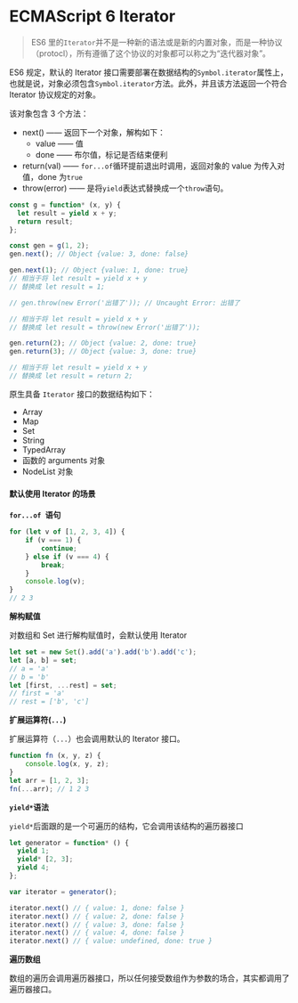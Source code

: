# ECMAScript 6 Iterator

> ES6 里的`Iterator`并不是一种新的语法或是新的内置对象，而是一种协议（protocl），所有遵循了这个协议的对象都可以称之为“迭代器对象”。

ES6 规定，默认的 Iterator 接口需要部署在数据结构的`Symbol.iterator`属性上，也就是说，对象必须包含`Symbol.iterator`方法。此外，并且该方法返回一个符合 Iterator 协议规定的对象。

该对象包含 3 个方法：

* next\(\) —— 返回下一个对象，解构如下：
  * value —— 值
  * done —— 布尔值，标记是否结束便利
* return\(val\) —— `for...of`循环提前退出时调用，返回对象的 value 为传入对值，done 为`true`
* throw\(error\) —— 是将`yield`表达式替换成一个`throw`语句。

```js
const g = function* (x, y) {
  let result = yield x + y;
  return result;
};

const gen = g(1, 2);
gen.next(); // Object {value: 3, done: false}

gen.next(1); // Object {value: 1, done: true}
// 相当于将 let result = yield x + y
// 替换成 let result = 1;

// gen.throw(new Error('出错了')); // Uncaught Error: 出错了

// 相当于将 let result = yield x + y
// 替换成 let result = throw(new Error('出错了'));

gen.return(2); // Object {value: 2, done: true}
gen.return(3); // Object {value: 3, done: true}

// 相当于将 let result = yield x + y
// 替换成 let result = return 2;
```

原生具备 `Iterator` 接口的数据结构如下：

* Array
* Map
* Set
* String
* TypedArray
* 函数的 arguments 对象
* NodeList 对象

#### 默认使用 Iterator 的场景

**`for...of `语句**

```js
for (let v of [1, 2, 3, 4]) {
    if (v === 1) {
        continue;
    } else if (v === 4) {
        break;
    }
    console.log(v);
}
// 2 3
```

**解构赋值**

对数组和 Set 进行解构赋值时，会默认使用 Iterator

```js
let set = new Set().add('a').add('b').add('c');
let [a, b] = set; 
// a = 'a'
// b = 'b'
let [first, ...rest] = set;
// first = 'a'
// rest = ['b', 'c']
```

**扩展运算符\(`...`\)**

扩展运算符（`...`）也会调用默认的 Iterator 接口。

```js
function fn (x, y, z) {
    console.log(x, y, z);
}
let arr = [1, 2, 3];
fn(...arr); // 1 2 3
```

**`yield*`语法**

`yield*`后面跟的是一个可遍历的结构，它会调用该结构的遍历器接口

```js
let generator = function* () {
  yield 1;
  yield* [2, 3];
  yield 4;
};

var iterator = generator();

iterator.next() // { value: 1, done: false }
iterator.next() // { value: 2, done: false }
iterator.next() // { value: 3, done: false }
iterator.next() // { value: 4, done: false }
iterator.next() // { value: undefined, done: true }
```

**遍历数组**

数组的遍历会调用遍历器接口，所以任何接受数组作为参数的场合，其实都调用了遍历器接口。





